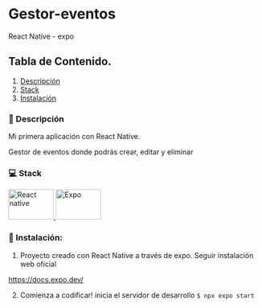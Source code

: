 # Gestor-eventos
React Native - expo


## Tabla de Contenido.
1. [Descripción](#descripción)
2. [Stack](#Stack)
3. [Instalación](#Instalación)

### 📝 Descripción
Mi primera aplicación con React Native.

Gestor de eventos donde podrás crear, editar y eliminar

### 💻 Stack

<a href="https://developer.mozilla.org/en-US/docs/Web/JavaScript" target="_blank"> <img src="https://www.datocms-assets.com/45470/1631026680-logo-react-native.png" alt="React native" width="90" height="60"/>
<a href="https://reactjs.org/" target="_blank" rel="noreferrer"><img src="https://play-lh.googleusercontent.com/7l-bQADRV4PzxAz_9GH2aozV3jkHqdlUJbOsIf4Eu_bazCi6UH_UyiAeKer2-s9GafI" width="90" height="60" alt="Expo" /></a>


### 💾 Instalación:

1. Proyecto creado con React Native a través de expo. Seguir instalación web oficial

https://docs.expo.dev/

2. Comienza a codificar! inicia el servidor de desarrollo  `$ npx expo start`
###
